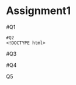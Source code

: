 # Assignment1
#Q1
        <script>  
    var arr=[0,-1,4];  
    var result=arr.sort(function compare(a,b)  
    {  
      return b-a;  
    });  
    document.writeln(result);  
    </script>  
    
    
    
    #Q2
    <!DOCTYPE html>
<html>
<body>
<script>
   var num= window.prompt("Enter your number: "); 
  // var num = 5;
   document.write("Number = "+num+"<br>");
   if(num % 2 == 0) {
      document.write('Number is even!');
   } else {
      document.write('Number is odd!');
   }
</script>
</body>
</html>



#Q3
<body>
<script>
 function rightTriangle(n) {
  for (var i = 0; i <= n; i++) {
    for (var j = n - 1; j >= i; j--) {
      document.write('*');
    }
    document.write('<br>');
  }
}
rightTriangle(5);
</script>
</body>
</html>







#Q4
<html>
<body>
<script type="text/javascript">
   newEmail = function (email) {
      var split = email.split("@");
      var split1 = split[0];
      var avg = split1.length / 2;
      split1 = split1.substring(0, (split1.length - avg));
      split2 = split[1];
      return split1 + "...@" + split2;
   };
   document.write(newEmail("@gmail.com"));
</script>
</body>
</html>




Q5
<!DOCTYPE html>
<html>
<title>Web Page Design</title>
<head>
<script>
function capitalize(str) {
   var splitStr = str.toLowerCase().split(' ');
   for (var i = 0; i < splitStr.length; i++) {
       // You do not need to check if i is larger than splitStr length, as your for does that for you
       // Assign it back to the array
       splitStr[i] = splitStr[i].charAt(0).toUpperCase() + splitStr[i].substring(1);     
   }
   // Directly return the joined string
   return splitStr.join(' '); 
}

document.write(capitalize("Hi From Skillsanta"));
</script>
</head>
<body>
</body>
</html>
